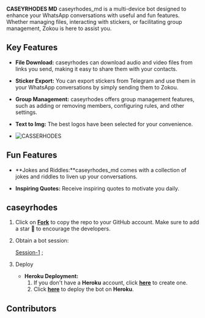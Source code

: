 **CASEYRHODES MD**
caseyrhodes_md is a multi-device bot designed to enhance your WhatsApp conversations with useful and fun features. Whether managing files, interacting with stickers, or facilitating group management, Zokou is here to assist you.

## Key Features

- **File Download:** caseyrhodes can download audio and video files from links you send, making it easy to share them with your contacts.

- **Sticker Export:** You can export stickers from Telegram and use them in your WhatsApp conversations by simply sending them to Zokou.

- **Group Management:** caseyrhodes offers group management features, such as adding or removing members, configuring rules, and other settings.

- **Text to Img:** The best logos have been selected for your convenience.

- ![CASSERHODES](https://github.com/user-attachments/assets/3206b753-58db-406c-868e-f41411339f77)


## Fun Features
 
- **Jokes and Riddles:**caseyrhodes_md comes with a collection of jokes and riddles to liven up your conversations.

- **Inspiring Quotes:** Receive inspiring quotes to motivate you daily.

## caseyrhodes

1. Click on **[Fork](https://github.com/Luffy2ndAccount/Zokou-english-v/fork)** to copy the repo to your GitHub account. Make sure to add a star 🌟 to encourage the developers.

2. Obtain a bot session: 

   [Session-1](https://zokouscan-production.up.railway.app) ; <br>


3. Deploy
   - **Heroku Deployment:**
     1. If you don't have a **Heroku** account, click [**here**](https://id.heroku.com/login) to create one.
     2. Click [**here**](https://dashboard.heroku.com/new?template=https://github.com/Luffy2ndAccount/Zokou-english-v) to deploy the bot on **Heroku**.

## Contributors


